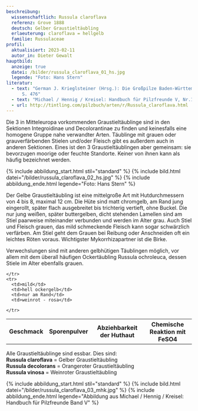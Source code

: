 ```yaml
---
beschreibung:
  wissenschaftlich: Russula claroflava
  referenz: Grove 1888
  deutsch: Gelber Graustieltäubling
  erlaeuterung: claroflava = hellgelb
  familie: Russulaceae
profil:
  aktualisiert: 2023-02-11
  autor_in: Dieter Gewalt
hauptbild:
  anzeige: true
  datei: /bilder/russula_claroflava_01_hs.jpg
  legende: "Foto: Hans Stern"
literatur:
  - text: "German J. Krieglsteiner (Hrsg.): Die Großpilze Baden-Württembergs Band 2
      S. 476"
  - text: "Michael / Hennig / Kreisel: Handbuch für Pilzfreunde V, Nr.104"
  - url: http://tintling.com/pilzbuch/arten/r/Russula_claroflava.html
---
```

Die 3 in Mitteleuropa vorkommenden Graustieltäublinge sind  in den Sektionen Integroidinae und Decolorantinae zu finden und keinesfalls eine homogene Gruppe nahe verwandter Arten. Täublinge mit grauen oder grauverfärbenden Stielen und/oder Fleisch gibt es außerdem auch in anderen Sektionen. Eines ist den 3 Graustieltäublingen aber gemeinsam: sie bevorzugen moorige oder feuchte Standorte. Keiner von ihnen kann als häufig bezeichnet werden.

{% include abbildung_start.html stil="standard" %}
{% include bild.html datei="/bilder/russula_claroflava_02_hs.jpg" %}
{% include abbildung_ende.html legende="Foto: Hans Stern" %}

Der Gelbe Graustieltäubling ist eine mittelgroße Art mit Hutdurchmessern von 4 bis 8, maximal 12 cm. Die Hüte sind matt chromgelb, am Rand jung eingerollt, später flach ausgebreitet bis trichterig vertieft, ohne Buckel. Die nur jung weißen, später buttergelben, dicht stehenden Lamellen sind am Stiel paarweise miteinander verbunden und werden im Alter grau. Auch Stiel und Fleisch grauen, das mild schmeckende Fleisch kann sogar schwärzlich verfärben. Am Stiel geht dem Grauen bei Reibung oder Anschneiden oft ein leichtes Röten voraus. Wichtigster Mykorrhizapartner ist die Birke. 

Verwechslungen sind mit anderen gelbhütigen Täublingen möglich, vor allem mit dem überall häufigen Ockertäubling Russula ochroleuca, dessen Stiele im Alter ebenfalls grauen.

<div class="table-responsive">
  <table class="table taeubling">
    <tr>
      <th rowspan="2">Geschmack</th>
      <th rowspan="2">Sporenpulver</th>
      <th rowspan="2">Abziehbarkeit der Huthaut</th>
      <th colspan="3" class="text-center">Chemische Reaktion mit FeSO4</th>
    </tr>
    <tr>
      
      
    </tr>
    <tr>
      <td>mild</td>
      <td>hell ockergelb</td>
      <td>nur am Rand</td>
      <td>weinrot - rosa</td>
       
    </tr>
  </table>
</div>

Alle Graustieltäublinge sind essbar. Dies sind:\
**Russula claroflava** = Gelber Graustieltäubling\
**Russula decolorans** = Orangeroter Graustieltäubling\
**Russula vinosa** = Weinroter Graustieltäubling

{% include abbildung_start.html stil="standard" %}
{% include bild.html datei="/bilder/russula_claroflava_03_mhk.jpg" %}
{% include abbildung_ende.html legende="Abbildung aus Michael / Hennig / Kreisel: Handbuch für Pilzfreunde Band V" %}